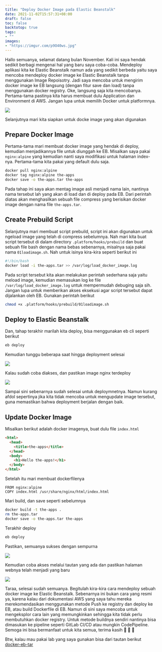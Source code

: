 ```yaml
---
title: "Deploy Docker Image pada Elastic Beanstalk"
date: 2021-11-02T15:57:31+08:00
draft: false
toc: false
backtotop: true
tags:
- ""
images:
- "https://imgur.com/p9O40ws.jpg"
---
```


Hallo semuanya, selamat datang bulan November. Kali ini saya hendak sedikit berbagi mengenai hal yang baru saya coba-coba. Mendeploy aplikasi kita ke Elastic Beanstalk namun ada yang sedikit berbeda yaitu saya mencoba mendeploy docker image ke Elastic Beanstalk tanpa menggunakan Image Repoisotry. Jadi saya mencoba untuk mengirim docker image ke EB langsung (dengan fitur save dan load) tanpa menggunakan docker registry. Oke, langsung saja kita mencobanya. Pertama-tama pastinya kita harus membuat dulu Application dan Environment di AWS. Jangan lupa untuk memilih Docker untuk platformnya.

![](https://imgur.com/wl0EOFI.jpg)

Selanjutnya mari kita siapkan untuk docke image yang akan digunakan

## Prepare Docker Image

Pertama-tama mari membuat docker image yang hendak di deploy, kemudian menjadikannya file untuk diunggah ke EB. Misalkan saya pakai `nginx:alpine` yang kemudian nanti saya modifikasi untuk halaman index-nya. Pertama-tama kita pakai yang default dulu saja.

```bash
docker pull nginx:alpine
docker tag nginx:alpine the-apps
docker save -o the-apps.tar the-apps
```

 Pada tahap ini saya akan mentag image asli menjadi nama lain, nantinya nama tersebut lah yang akan di load dan di deploy pada EB. Dari perintah diatas akan menghasilkan sebuah file compress yang berisikan docker image dengan nama file `the-apps.tar`.

## Create Prebuild Script

Selanjutnya mari membuat script prebuild, script ini akan digunakan untuk ngeload image yang telah di compress sebelumnya. Nah mari kita buat script tersebut di dalam directory `.platform/hooks/prebuild` dan buat sebuah file bash dengan nama bebas sebenarnya, misalnya saja pakai nama `01loadimage.sh`. Nah untuk isinya kira-kira seperti berikut ini

```bash
#!/bin/bash
docker load -i the-apps.tar >> /var/log/load_docker_image.log
```

Pada script tersebut kita akan melakukan perintah sederhana saja yaitu meload image, kemudian memasukan log ke file `/var/log/load_docker_image.log` untuk mempermudah debuging saja sih. Jangan lupa untuk memberikan akses eksekusi agar script tersebut dapat dijalankan oleh EB. Gunakan perintah berikut

```bash
chmod +x .platform/hooks/prebuild/01loadimage.sh
```

## Deploy to Elastic Beanstalk

Dan, tahap terakhir marilah kita deploy, bisa menggunakan eb cli seperti berikut

```bash
eb deploy
```

Kemudian tunggu beberapa saat hingga deployment selesai

![](https://imgur.com/XHgrUIX.jpg)

Kalau sudah coba diakses, dan pastikan image nginx terdeploy

![](https://imgur.com/2aTVmyo.jpg)

Sampai sini sebenarnya sudah selesai untuk deploymnetnya. Namun kurang afdol sepertinya jika kita tidak mencoba untuk mengupdate image tersebut, guna memastikan bahwa deployment berjalan dengan baik.

## Update Docker Image

Misalkan berikut adalah docker imagenya, buat dulu file `index.html`

```html
<html>
  <head>
    <title>the-apps</title>
  </head>
  <body>
    <h1>Hello the-apps!</h1>
  </body>
</html>
```

Setelah itu mari membuat dockerfilenya

```docker
FROM nginx:alpine
COPY index.html /usr/share/nginx/html/index.html
```

Mari build, dan save seperti sebelumnya

```bash
docker build -t the-apps .
rm the-apps.tar
docker save -o the-apps.tar the-apps
```

Terakhir deploy

```bash
eb deploy
```

Pastikan, semuanya sukses dengan sempurna

![](https://imgur.com/woqYo4V.jpg)

Kemudian coba akses melalui tautan yang ada dan pastikan halaman webnya telah menjadi yang baru

![](https://imgur.com/me01dxq.jpg)

Taraa, selesai sudah semuanya. Begitulah kira-kira cara mendeploy sebuah docker image ke Elastic Beanstalk. Sebenarnya ini bukan cara yang resmi ya, karena kalau dari dokumentasi AWS yang saya tahu mereka merekomendasikan menggunakan metode Push ke registry dan deploy ke EB, atau build Dockerfile di EB. Namun di sini saya mencoba untuk mengeksplor cara lain yang memungkinkan sehingga kita tidak perlu membutuhkan docker registry. Untuk metode buildnya sendiri nantinya bisa dimasukan ke pipeline seperti GitLab CI/CD atau mungkin CodePipeline. Semoga ini bisa bermanfaat untuk kita semua, terima kasih :pray: :pray: :pray:

Btw, kalau mau pakai lab yang saya gunakan bisa dari tautan berikut [docker-eb-tar](https://github.com/kudaliar032/docker-eb-tar)

